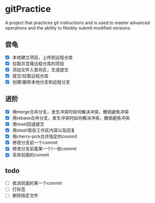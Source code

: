 # gitPractice
A project that practices git instructions and is used to master advanced operations and the ability to flexibly submit modified versions.

## 尝龟
- [x] 本地建立项目，上传到远程仓库
- [x] 拉取并克隆远程仓库的项目
- [x] 添加文件入暂存区，生成提交
- [x] 提交/拉取远程仓库
- [x] 创建/删除本地分支和远程分支

## 进阶
- [x] 用merge合并分支，发生冲突时如何解决冲突，撤销避免冲突
- [x] 用rebase合并分支，发生冲突时如何解决冲突，撤销避免冲突
- [x] 用reset回退提交
- [x] 用stash暂存工作区内容以及回复
- [x] 用cherry-pick合并指定的commit
- [x] 修改分支前一个commit
- [x] 修改分支前面某一个/一些commit
- [x] 丢弃前面的commit

## todo
- [ ] 抵消前面的某一个commit
- [ ] 打标签
- [ ] 删除指定文件
